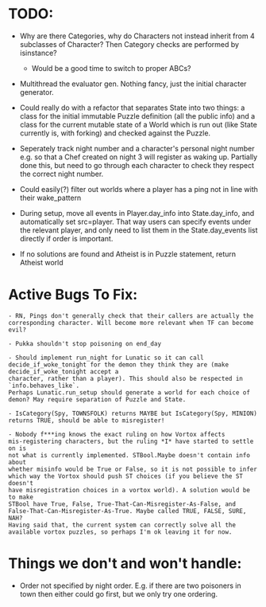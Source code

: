 # TODO:
 - Why are there Categories, why do Characters not instead inherit from 4 subclasses of Character? Then Category checks are performed by isinstance?
 	- Would be a good time to switch to proper ABCs?

 - Multithread the evaluator gen. Nothing fancy, just the initial character generator.

 - Could really do with a refactor that separates State into two things: a class for the initial immutable Puzzle definition (all the public info) and a class for the current mutable state of a World which is run out (like State currently is, with forking) and checked against the Puzzle.

 - Seperately track night number and a character's personal night number
   e.g. so that a Chef created on night 3 will register as waking up. Partially done this, but need to go through each character to check they respect the correct night number.

 - Could easily(?) filter out worlds where a player has a ping not in line with their wake_pattern

 - During setup, move all events in Player.day_info into State.day_info, and automatically set src=player. That way users can specify events under the relevant player, and only need to list them in the State.day_events list directly if order is important.

 - If no solutions are found and Atheist is in Puzzle statement, return Atheist world


# Active Bugs To Fix:

	- RN, Pings don't generally check that their callers are actually the
	corresponding character. Will become more relevant when TF can become evil?

	- Pukka shouldn't stop poisoning on end_day

	- Should implement run_night for Lunatic so it can call decide_if_woke_tonight for the demon they think they are (make decide_if_woke_tonight accept a 
	character, rather than a player). This should also be respected in `info.behaves_like`.
	Perhaps Lunatic.run_setup should generate a world for each choice of demon? May require separation of Puzzle and State.

	- IsCategory(Spy, TOWNSFOLK) returns MAYBE but IsCategory(Spy, MINION) 
	returns TRUE, should be able to misregister!

	- Nobody f***ing knows the exact ruling on how Vortox affects 
	mis-registering characters, but the ruling *I* have started to settle on is 
	not what is currently implemented. STBool.Maybe doesn't contain info about 
	whether misinfo would be True or False, so it is not possible to infer 
	which way the Vortox should push ST choices (if you believe the ST doesn't 
	have misregistration choices in a vortox world). A solution would be to make
	STBool have True, False, True-That-Can-Misregister-As-False, and False-That-Can-Misregister-As-True. Maybe called TRUE, FALSE, SURE, NAH?
	Having said that, the current system can correctly solve all the available vortox puzzles, so perhaps I'm ok leaving it for now.


# Things we don't and won't handle:

 - Order not specified by night order. E.g. if there are two poisoners in town then either could go first, but we only try one ordering.